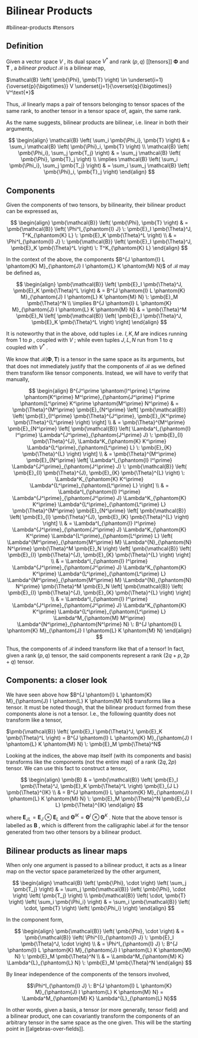 # Bilinear Products
#bilinear-products #tensors 

## Definition

Given a vector space $V$ , its dual space $V^\text{*}$ and rank $\left( p, q \right)$ [[tensors]] $\pmb{\Phi}$ and $\pmb{T}$ , a _bilinear product_ $\mathcal{B}$ is a bilinear map,

$\mathcal{B} \left( \pmb{\Phi}, \pmb{T} \right) \in \underset{i=1}{\overset{p}{\bigotimes}} V \underset{j=1}{\overset{q}{\bigotimes}} V^\text{*}$

Thus, $\mathcal{B}$ linearly maps a pair of tensors belonging to tensor spaces of the same rank, to another tensor in a tensor space of, again, the same rank.

As the name suggests, bilinear products are bilinear, i.e. linear in both their arguments,

$$
\begin{align}
\mathcal{B} \left( \sum_i \pmb{\Phi_i}, \pmb{T} \right) & = \sum_i \mathcal{B} \left( \pmb{\Phi}_i, \pmb{T} \right) \\
\mathcal{B} \left( \pmb{\Phi_i}, \sum_j \pmb{T_j} \right) & = \sum_j \mathcal{B} \left( \pmb{\Phi}, \pmb{T}_j \right) \\
\implies \mathcal{B} \left( \sum_i \pmb{\Phi_i}, \sum_j \pmb{T_j} \right) & = \sum_i \sum_j \mathcal{B} \left( \pmb{\Phi}_i, \pmb{T}_j \right)
\end{align}
$$


## Components

Given the components of two tensors, by bilinearity, their bilinear product can be expressed as,

$$
\begin{align}
\pmb{\mathcal{B}} \left( \pmb{\Phi}, \pmb{T} \right) & = \pmb{\mathcal{B}} \left( \Phi^I_{\phantom{I} J} \: \pmb{E}_I \pmb{\Theta}^J, T^K_{\phantom{K} L} \: \pmb{E}_K \pmb{\Theta}^L \right) \\
 & = \Phi^I_{\phantom{I} J} \: \pmb{\mathcal{B}} \left( \pmb{E}_I \pmb{\Theta}^J, \pmb{E}_K \pmb{\Theta}^L \right) \: T^K_{\phantom{K} L}
\end{align}
$$

In the context of the above, the components $B^{J \phantom{I} L \phantom{K} M}_{\phantom{J} I \phantom{L} K \phantom{M} N}$ of $\mathcal{B}$ may be defined as,

$$
\begin{align}
\pmb{\mathcal{B}} \left( \pmb{E}_I \pmb{\Theta}^J, \pmb{E}_K \pmb{\Theta}^L \right) & = B^{J \phantom{I} L \phantom{K} M}_{\phantom{J} I \phantom{L} K \phantom{M} N} \: \pmb{E}_M \pmb{\Theta}^N \\
\implies B^{J \phantom{I} L \phantom{K} M}_{\phantom{J} I \phantom{L} K \phantom{M} N} & = \pmb{\Theta}^M \pmb{E}_N \left[ \pmb{\mathcal{B}} \left( \pmb{E}_I \pmb{\Theta}^J, \pmb{E}_K \pmb{\Theta}^L \right) \right]
\end{align}
$$

It is noteworthy that in the above, odd tuples i.e. $I, K, M$ are indices running from $1$ to $p$ , coupled with $V$ ; while even tuples $J, L, N$ run from $1$ to $q$ coupled with $V^\text{*}$ .

We know that $\pmb{\mathcal{B}} \left( \pmb{\Phi}, \pmb{T} \right)$ is a tensor in the same space as its arguments, but that does not immediately justify that the components of $\pmb{\mathcal{B}}$ as we defined them transform like tensor components. Instead, we will have to verify that manually,

$$
\begin{align}
B^{J^\prime \phantom{I^\prime} L^\prime \phantom{K^\prime} M^\prime}_{\phantom{J^\prime} I^\prime \phantom{L^\prime} K^\prime \phantom{M^\prime} N^\prime} & = \pmb{\Theta}^{M^\prime} \pmb{E}_{N^\prime} \left[ \pmb{\mathcal{B}} \left( \pmb{E}_{I^\prime} \pmb{\Theta}^{J^\prime}, \pmb{E}_{K^\prime} \pmb{\Theta}^{L^\prime} \right) \right] \\
 & = \pmb{\Theta}^{M^\prime} \pmb{E}_{N^\prime} \left[ \pmb{\mathcal{B}} \left( \Lambda^I_{\phantom{I} I^\prime} \Lambda^{J^\prime}_{\phantom{J^\prime} J} \: \pmb{E}_{I} \pmb{\Theta}^{J}, \Lambda^K_{\phantom{K} K^\prime} \Lambda^{L^\prime}_{\phantom{L^\prime} L} \: \pmb{E}_{K} \pmb{\Theta}^{L} \right) \right] \\
 & = \pmb{\Theta}^{M^\prime} \pmb{E}_{N^\prime} \left[ \Lambda^I_{\phantom{I} I^\prime} \Lambda^{J^\prime}_{\phantom{J^\prime} J} \: \pmb{\mathcal{B}} \left( \pmb{E}_{I} \pmb{\Theta}^{J}, \pmb{E}_{K} \pmb{\Theta}^{L} \right) \: \Lambda^K_{\phantom{K} K^\prime} \Lambda^{L^\prime}_{\phantom{L^\prime} L} \right] \\
 & = \Lambda^I_{\phantom{I} I^\prime} \Lambda^{J^\prime}_{\phantom{J^\prime} J} \Lambda^K_{\phantom{K} K^\prime} \Lambda^{L^\prime}_{\phantom{L^\prime} L} \pmb{\Theta}^{M^\prime} \pmb{E}_{N^\prime} \left[ \pmb{\mathcal{B}} \left( \pmb{E}_{I} \pmb{\Theta}^{J}, \pmb{E}_{K} \pmb{\Theta}^{L} \right) \right] \\
 & = \Lambda^I_{\phantom{I} I^\prime} \Lambda^{J^\prime}_{\phantom{J^\prime} J} \Lambda^K_{\phantom{K} K^\prime} \Lambda^{L^\prime}_{\phantom{L^\prime} L} \left( \Lambda^{M^\prime}_{\phantom{M^\prime} M} \Lambda^{N}_{\phantom{N} N^\prime} \pmb{\Theta}^M \pmb{E}_N \right) \left[ \pmb{\mathcal{B}} \left( \pmb{E}_{I} \pmb{\Theta}^{J}, \pmb{E}_{K} \pmb{\Theta}^{L} \right) \right] \\
 & = \Lambda^I_{\phantom{I} I^\prime} \Lambda^{J^\prime}_{\phantom{J^\prime} J} \Lambda^K_{\phantom{K} K^\prime} \Lambda^{L^\prime}_{\phantom{L^\prime} L} \Lambda^{M^\prime}_{\phantom{M^\prime} M} \Lambda^{N}_{\phantom{N} N^\prime} \pmb{\Theta}^M \pmb{E}_N \left[ \pmb{\mathcal{B}} \left( \pmb{E}_{I} \pmb{\Theta}^{J}, \pmb{E}_{K} \pmb{\Theta}^{L} \right) \right] \\
 & = \Lambda^I_{\phantom{I} I^\prime} \Lambda^{J^\prime}_{\phantom{J^\prime} J} \Lambda^K_{\phantom{K} K^\prime} \Lambda^{L^\prime}_{\phantom{L^\prime} L} \Lambda^M_{\phantom{M} M^\prime} \Lambda^{N^\prime}_{\phantom{N^\prime} N} \: B^{J \phantom{I} L \phantom{K} M}_{\phantom{J} I \phantom{L} K \phantom{M} N}
\end{align}
$$

Thus, the components of $\mathcal{B}$ indeed transform like that of a tensor! In fact, given a rank $\left( p, q \right)$ tensor, the said components represent a rank $\left( 2q+p, 2p+q \right)$ tensor.

## Components: a closer look

We have seen above how $B^{J \phantom{I} L \phantom{K} M}_{\phantom{J} I \phantom{L} K \phantom{M} N}$ transforms like a tensor. It must be noted though, that the bilinear product formed from these components alone is not a tensor. I.e., the following quantity does not transform like a tensor,

$\pmb{\mathcal{B}} \left( \pmb{E}_I \pmb{\Theta}^J, \pmb{E}_K \pmb{\Theta}^L \right) = B^{J \phantom{I} L \phantom{K} M}_{\phantom{J} I \phantom{L} K \phantom{M} N} \: \pmb{E}_M \pmb{\Theta}^N$

Looking at the indices, the above map itself (with its components and basis) transforms like the components (not the entire map) of a rank $\left( 2q, 2p \right)$ tensor. We can use this fact to construct a tensor,

$$
\begin{align}
\pmb{B} & = \pmb{\mathcal{B}} \left( \pmb{E}_I \pmb{\Theta}^J, \pmb{E}_K \pmb{\Theta}^L \right) \pmb{E}_{J L} \pmb{\Theta}^{IK} \\
 & = B^{J \phantom{I} L \phantom{K} M}_{\phantom{J} I \phantom{L} K \phantom{M} N} \: \pmb{E}_M \pmb{\Theta}^N \pmb{E}_{J L} \pmb{\Theta}^{IK}
\end{align}
$$

where $\pmb{E}_{JL} = \pmb{E}_J \otimes \pmb{E}_L$ and $\pmb{\Theta}^{IK} = \pmb{\Theta}^I \otimes \pmb{\Theta}^K$ . Note that the above tensor is labelled as $\pmb{B}$ , which is different from the calligraphic label $\pmb{\mathcal{B}}$ for the tensor generated from two other tensors by a bilinear product.

## Bilinear products as linear maps

When only one argument is passed to a bilinear product, it acts as a linear map on the vector space parameterized by the other argument,

$$
\begin{align}
\mathcal{B} \left( \pmb{\Phi}, \cdot \right) \left( \sum_j \pmb{T_j} \right) & = \sum_j \pmb{\mathcal{B}} \left( \pmb{\Phi}, \cdot \right) \left( \pmb{T_j} \right) \\
\pmb{\mathcal{B}} \left( \cdot, \pmb{T} \right) \left( \sum_i \pmb{\Phi_i} \right) & = \sum_i \pmb{\mathcal{B}} \left( \cdot, \pmb{T} \right) \left( \pmb{\Phi_i} \right)
\end{align}
$$

In the component form,

$$
\begin{align}
\pmb{\mathcal{B}} \left( \pmb{\Phi}, \cdot \right) & = \pmb{\mathcal{B}} \left( \Phi^{I}_{\phantom{I} J} \: \pmb{E}_I \pmb{\Theta}^J, \cdot \right) \\
 & = \Phi^I_{\phantom{I} J} \: B^{J \phantom{I} L \phantom{K} M}_{\phantom{J} I \phantom{L} K \phantom{M} N} \: \pmb{E}_M \pmb{\Theta}^N \\
 & = \Lambda^M_{\phantom{M} K} \Lambda^{L}_{\phantom{L} N} \: \pmb{E}_M \pmb{\Theta}^N
\end{align}
$$

By linear independence of the components of the tensors involved,

$$\Phi^I_{\phantom{I} J} \: B^{J \phantom{I} L \phantom{K} M}_{\phantom{J} I \phantom{L} K \phantom{M} N} = \Lambda^M_{\phantom{M} K} \Lambda^{L}_{\phantom{L} N}$$

In other words, given a basis, a tensor (or more generally, tensor field) and a bilinear product, one can covariantly transform the components of an arbitrary tensor in the same space as the one given. This will be the starting point in [[algebras-over-fields]].
